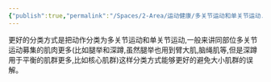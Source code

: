 ```yaml
---
{"publish":true,"permalink":"/Spaces/2-Area/运动健康/多关节运动和单关节运动.md","title":"多关节运动和单关节运动","created":"2022-10-13","modified":"2023-03-14","published":"2025-07-12T18:34:41.420+08:00","cssclasses":""}
---
```



更好的分类方式是把动作分类为多关节运动和单关节运动,一般来讲同部位多关节运动募集的肌肉更多(比如腿举和深蹲,虽然腿举也用到臂大肌,脑绳肌等,但是深蹲用于平衡的肌群更多,比如核心肌群)这样分类方式能够更好的避免大小肌群的误解。